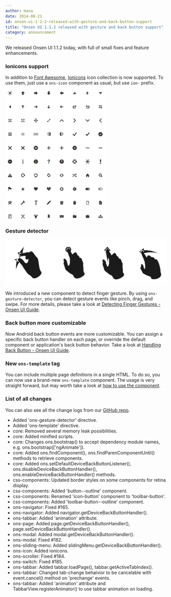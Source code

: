 ```yaml
---
author: masa
date: 2014-08-21
id: onsen-ui-1-1-2-released-with-gesture-and-back-button-support
title: "Onsen UI 1.1.2 released with gesture and back button support"
category: announcement
---
```


We released Onsen UI 1.1.2 today, with full of small fixes and feature enhancements.

### Ionicons support

In addition to [Font Awesome](fortawesome.github.io/Font-Awesome/icons/), [Ionicons](http://ionicons.com) icon collection is now supported. To use them, just use a `ons-icon` component as usual, but use `ion-` prefix.

![](/blog/content/images/2014/Aug/Ionicons-1.png)

### Gesture detector

![](/blog/content/images/2014/Aug/gestures.png)

We introduced a new component to detect finger gesture. By using `ons-gesture-detector`, you can detect gesture events like pinch, drag, and swipe. For more details, please take a look at [Detecting Finger Gestures - Onsen UI Guide](http://onsenui.io/guide/overview.html#DetectingFingerGestures).

### Back button more customizable

Now Android back button events are more customizable. You can assign a specific back button handler on each page, or override the default component or application's back button behavior. Take a look at [Handling Back Button - Onsen UI Guide](http://onsenui.io/guide/overview.html#HandlingBackButton).

### New `ons-template` tag

You can include multiple page definitions in a single HTML. To do so, you can now use a brand-new `ons-template` component. The usage is very straight forward, but may worth take a look at [how to use the component](http://onsenui.io/guide/overview.html#OnsTemplateTag).


### List of all changes

You can also see all the change logs from our [GitHub repo](https://github.com/OnsenUI/OnsenUI/blob/master/CHANGELOG.md).

- Added 'ons-gesture-detector' directive.
- Added 'ons-template' directive.
- core: Removed several memory leak possibilities.
- core: Added minified scripts.
- core: Changes ons.bootstrap() to accept dependency module names, e.g. ons.bootstrap(['ngAnimate']).
- core: Added ons.findComponent(), ons.findParenComponentUntil() methods to retrieve components.
- core: Added ons.setDefaultDeviceBackButtonListener(), ons.disableDeviceBackButtonHandler(), ons.enableDeviceBackButtonHandler() methods.
- css-components: Updated border styles on some components for retina display.
- css-components: Added 'button--outline' component.
- css-components: Renamed 'icon-button' component to 'toolbar-button'.
- css-components: Added 'toolbar-button--outline' component.
- ons-navigator: Fixed #165.
- ons-navigator: Added navigator.getDeviceBackButtonHandler().
- ons-tabbar: Added 'animation' attribute.
- ons-page: Added page.getDeviceBackButtonHandler(), page.setDeviceBackButtonHandler().
- ons-modal: Added modal.getDeviceBackButtonHandler().
- ons-modal: Fixed #182.
- ons-sliding-menu: Added slidingMenu.getDeviceBackButtonHandler().
- ons-icon: Added ionicons.
- ons-scroller: Fixed #184.
- ons-switch: Fixed #185.
- ons-tabbar: Added tabbar.loadPage(), tabbar.getActiveTabIndex().
- ons-tabbar: Changed tab-change behaivior to be cancelable with event.cancel() method on 'prechange' events.
- ons-tabbar: Added 'animation' attribute and TabbarView.registerAnimator() to use tabbar animation on loading.
